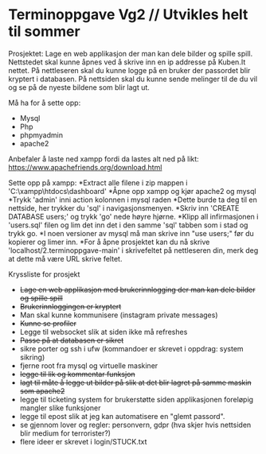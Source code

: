 # Terminoppgave Vg2 //  Utvikles helt til sommer


Prosjektet: Lage en web applikasjon der man kan dele bilder og spille spill. Nettstedet skal kunne åpnes ved å skrive inn en ip addresse på Kuben.It nettet. På nettleseren skal du kunne logge på en bruker der passordet blir kryptert i databasen. På nettsiden skal du kunne sende melinger til de du vil og se på de nyeste bildene som blir lagt ut.

Må ha for å sette opp:
* Mysql
* Php 
* phpmyadmin
* apache2

Anbefaler å laste ned xampp fordi da lastes alt ned på likt: https://www.apachefriends.org/download.html

Sette opp på xampp:
    *Extract alle filene i zip mappen i 'C:\xampp\htdocs\dashboard'
    *Åpne opp xampp og kjør apache2 og mysql
    *Trykk 'admin' inni action kolonnen i mysql raden
    *Dette burde ta deg til en nettside, her trykker du 'sql' i navigasjonsmenyen.
    *Skriv inn 'CREATE DATABASE users;' og trykk 'go' nede høyre hjørne.
    *Klipp all infirmasjonen i 'users.sql' filen og lim det inn det i den samme 'sql' tabben som i stad og trykk go.
        *I noen versioner av mysql må man skrive inn "use users;" før du kopierer og limer inn.
    *For å åpne prosjektet kan du nå skrive 'localhost/2.terminoppgave-main' i skrivefeltet på nettleseren din, merk deg at dette må være URL skrive feltet.


Kryssliste for prosjekt
* ~~Lage en web applikasjon med brukerinnlogging der man kan dele bilder og spille spill~~
* ~~Brukerinnloggingen er kryptert~~
* Man skal kunne kommunisere (instagram private messages)
* ~~Kunne se profiler~~
* Legge til websocket slik at siden ikke må refreshes
* ~~Passe på at databasen er sikret~~
* sikre porter og ssh i ufw (kommandoer er skrevet i oppdrag: system sikring)
* fjerne root fra mysql og virtuelle maskiner
* ~~legge til lik og kommentar funksjon~~
* ~~lagt til måte å legge ut bilder på slik at det blir lagret på samme maskin som apache2~~
* legge til ticketing system for brukerstøtte siden applikasjonen foreløpig mangler slike funksjoner
* legge til epost slik at jeg kan automatisere en "glemt passord".
* se gjennom lover og regler: personvern, gdpr (hva skjer hvis nettsiden blir medium for terrorister?)
* flere ideer er skrevet i login/STUCK.txt
